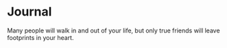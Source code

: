 # Journal
Many people will walk in and  out of your life, but only true friends will leave footprints in your heart.
